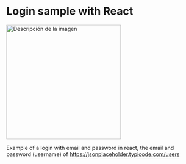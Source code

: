 
# Login sample with React
<img src="https://github.com/tu-usuario/tu-repositorio/blob/main/assets/mi-imagen.jpg" alt="Descripción de la imagen" width="300" />

Example of a login with email and password in react, the email and password (username) of https://jsonplaceholder.typicode.com/users
